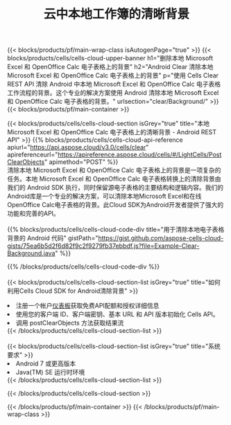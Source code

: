 ﻿---
title: 云中本地工作簿的清晰背景
description: 用于清除 Microsoft Excel 和 OpenOffice Calc 上背景的云 API 和 SDK。 Cells云API清晰本地电子表格背景。SDK支持多种开发语言。它们包括 Android、C#、Go、Java、NodeJS、Perl、PHP、Python、Ruby 和 swift。
---
{{< blocks/products/pf/main-wrap-class isAutogenPage="true" >}}
{{< blocks/products/cells/cells-cloud-upper-banner h1="删除本地 Microsoft Excel 和 OpenOffice Calc 电子表格上的背景" h2="Android Clear 清除本地 Microsoft Excel 和 OpenOffice Calc 电子表格上的背景" p="使用 Cells Clear REST API 清除 Android 中本地 Microsoft Excel 和 OpenOffice Calc 电子表格工作流程的背景。这个专业的解决方案使用 Android 清除本地 Microsoft Excel 和 OpenOffice Calc 电子表格的背景。" urlsection="clear/Background/" >}}
{{< blocks/products/pf/main-container >}}

{{< blocks/products/cells/cells-cloud-section isGrey="true" title="本地 Microsoft Excel 和 OpenOffice Calc 电子表格上的清晰背景 - Android REST API" >}}
{{% blocks/products/cells/cells-cloud-api-reference apiurl="https://api.aspose.cloud/v3.0/cells/clear" apireferenceurl="https://apireference.aspose.cloud/cells/#/LightCells/PostClearObjects" apimethod="POST" %}}
<br/>
清除本地 Microsoft Excel 和 OpenOffice Calc 电子表格上的背景是一项复杂的任务。本地 Microsoft Excel 和 OpenOffice Calc 电子表格转换上的清除背景由我们的 Android SDK 执行，同时保留源电子表格的主要结构和逻辑内容。我们的Android库是一个专业的解决方案，可以清除本地Microsoft Excel和在线OpenOffice Calc电子表格的背景。此Cloud SDK为Android开发者提供了强大的功能和完善的API。
<br/>
<br/>
{{% blocks/products/cells/cells-cloud-code-div title="用于清除本地电子表格背景的 Android 代码" gistPath="https://gist.github.com/aspose-cells-cloud-gists/75ea6b5d2f6d82f9c2f9279fb37ebbdf.js?file=Example-Clear-Background.java" %}}
  
{{% /blocks/products/cells/cells-cloud-code-div %}}
<br/>
<br/>
{{< blocks/products/cells/cells-cloud-section-list isGrey="true" title="如何利用Cells Cloud SDK for Android清除背景" >}}
<li>注册一个帐户<a href="https://dashboard.aspose.cloud/">仪表板</a>获取免费API配额和授权详细信息</li>
<li>使用您的客户端 ID、客户端密钥、基本 URL 和 API 版本初始化 Cells API。</li>
<li>调用 postClearObjects 方法获取结果流</li>
{{< /blocks/products/cells/cells-cloud-section-list >}}
<br/>
<br/>
{{< blocks/products/cells/cells-cloud-section-list isGrey="true" title="系统要求" >}}
<li>Android 7 或更高版本</li>
<li>Java(TM) SE 运行时环境</li>
{{< /blocks/products/cells/cells-cloud-section-list >}}

{{< /blocks/products/cells/cells-cloud-section >}}

{{< /blocks/products/pf/main-container >}}
{{< /blocks/products/pf/main-wrap-class >}}
